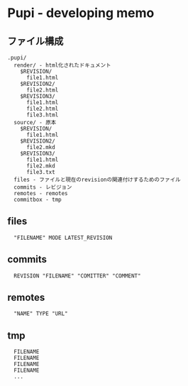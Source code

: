 # Pupi - developing memo

## ファイル構成

    .pupi/
      render/ - html化されたドキュメント
        $REVISION/
          file1.html
        $REVISION2/
          file2.html
        $REVISION3/
          file1.html
          file2.html
          file3.html
      source/ - 原本
        $REVISION/
          file1.html
        $REVISION2/
          file2.mkd
        $REVISION3/
          file1.html
          file2.mkd
          file3.txt
      files - ファイルと現在のrevisionの関連付けするためのファイル
      commits - レビジョン
      remotes - remotes
      commitbox - tmp

## files

      "FILENAME" MODE LATEST_REVISION

## commits

      REVISION "FILENAME" "COMITTER" "COMMENT"

## remotes

      "NAME" TYPE "URL"

## tmp

      FILENAME
      FILENAME
      FILENAME
      FILENAME
      ...
